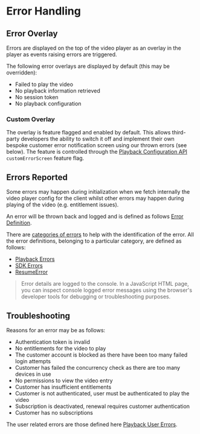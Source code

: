 # Error Handling

## Error Overlay

Errors are displayed on the top of the video player as an overlay in the player as events raising errors are triggered.

The following error overlays are displayed by default (this may be overridden):

- Failed to play the video
- No playback information retrieved
- No session token
- No playback configuration

### Custom Overlay

The overlay is feature flagged and enabled by default. This allows third-party developers the ability to switch it off
and implement their own bespoke customer error notification screen using our thrown errors (see below). The feature is 
controlled through the [Playback Configuration API](../../reference/Playback-Configuration-API.yaml) `customErrorScreen` feature flag.

## Errors Reported

Some errors may happen during initialization when we fetch internally the video player config for the client whilst
other errors may happen during playing of the video (e.g. entitlement issues). 

An error will be thrown back and logged and is defined as follows [Error Definition](https://sdk-docs.playback.streamamg.com/v1/docs/interfaces/Error.html).

There are [categories of errors](https://sdk-docs.playback.streamamg.com/v1/docs/enums/ErrorType.html) to help with the
identification of the error. All the error definitions, belonging to a particular category,  are defined as follows:

- [Playback Errors](https://sdk-docs.playback.streamamg.com/v1/docs/enums/PlaybackErrorName.html)
- [SDK Errors](https://sdk-docs.playback.streamamg.com/v1/docs/enums/SDKErrorName.html)
- [ResumeError](https://sdk-docs.playback.streamamg.com/v1/docs/enums/ResumeErrorName.html)

> Error details are logged to the console. In a JavaScript HTML page, you can inspect console logged error messages 
> using the browser's developer tools for debugging or troubleshooting purposes.

## Troubleshooting

Reasons for an error may be as follows:

- Authentication token is invalid
- No entitlements for the video to play
- The customer account is blocked as there have been too many failed login attempts
- Customer has failed the concurrency check as there are too many devices in use
- No permissions to view the video entry
- Customer has insufficient entitlements
- Customer is not authenticated, user must be authenticated to play the video
- Subscription is deactivated, renewal requires customer authentication
- Customer has no subscriptions

The user related errors are those defined here [Playback User Errors](https://sdk-docs.playback.streamamg.com/v1/docs/enums/PlaybackErrorName.html).

